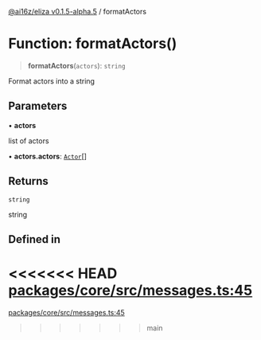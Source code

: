 [@ai16z/eliza v0.1.5-alpha.5](../index.md) / formatActors

# Function: formatActors()

> **formatActors**(`actors`): `string`

Format actors into a string

## Parameters

• **actors**

list of actors

• **actors.actors**: [`Actor`](../interfaces/Actor.md)[]

## Returns

`string`

string

## Defined in

<<<<<<< HEAD
[packages/core/src/messages.ts:45](https://github.com/konstantine25b/eliza/blob/main/packages/core/src/messages.ts#L45)
=======
[packages/core/src/messages.ts:45](https://github.com/ai16z/eliza/blob/main/packages/core/src/messages.ts#L45)
>>>>>>> main
